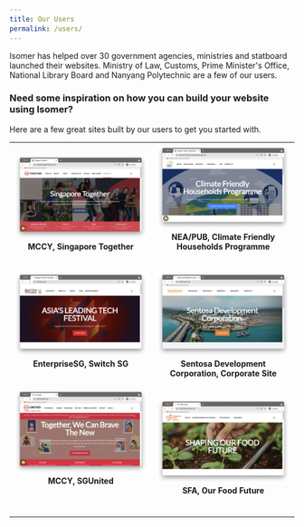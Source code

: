 ```yaml
---
title: Our Users
permalink: /users/
---
```


Isomer has helped over 30 government agencies, ministries and statboard launched their websites. Ministry of Law, Customs, Prime Minister's Office, National Library Board and Nanyang Polytechnic are a few of our users. 

### Need some inspiration on how you can build your website using Isomer? 
Here are a few great sites built by our users to get you started with. 

<table width="100%">
<tbody>
      <td width="50%" style="text-align:center">
          <a href="https://www.singaporetogether.gov.sg" target="_blank"><img src="/images/singapore-together.png" alt="Singapore Together Website" title="Visit Website"/></a><br /><strong>MCCY, Singapore Together</strong><br />
          <br /><br />
          <a href="https://www.switch.org" target="_blank"><img src="/images/switchsg.png" alt="Switch SG website" title="Visit Website"/></a><br /><strong>EnterpriseSG, Switch SG</strong><br />
          <br /><br />
          <a href="https://www.sgunited.gov.sg" target="_blank"><img src="/images/sgunited.png" alt="SG United website" title="Visit Website"/></a><br /><strong>MCCY, SGUnited</strong><br />
          <br /><br />
      </td>
      <td width="100px" style="text-align:center">
        <a href="https://www.climate-friendly-households.gov.sg/" target="_blank"><img src="/images/cfhp.png" alt="NEA/PUB Climate Friendly Households Programme" title="Visit Website"/></a><br /><strong>NEA/PUB, Climate Friendly Households Programme</strong><br />
        <br /><br />
        <a href="https://www.sentosa.gov.sg" target="_blank"><img src="/images/sentosa.png" alt="Sentosa Development Corporation Website" title="Visit Website"/></a><br /><strong>Sentosa Development Corporation, Corporate Site</strong><br />
        <br /><br />
        <a href="https://www.ourfoodfuture.gov.sg" target="_blank"><img src="/images/ourfoodfuture.png" alt="Our Food Future website" title="Visit Website"/></a><br /><strong>SFA, Our Food Future</strong><br />
        <br /><br />
      </td>
  </tbody>
</table>




